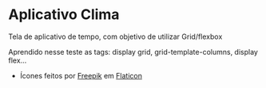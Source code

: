 #  Aplicativo Clima
Tela de aplicativo de tempo, com objetivo de utilizar Grid/flexbox

Aprendido nesse teste as tags: display grid, grid-template-columns, display flex...

* Ícones feitos por [Freepik](https://www.freepik.com) em  [Flaticon](href="https://www.flaticon.com/br/)
